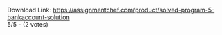 Download Link: https://assignmentchef.com/product/solved-program-5-bankaccount-solution
<br>
5/5 - (2 votes)